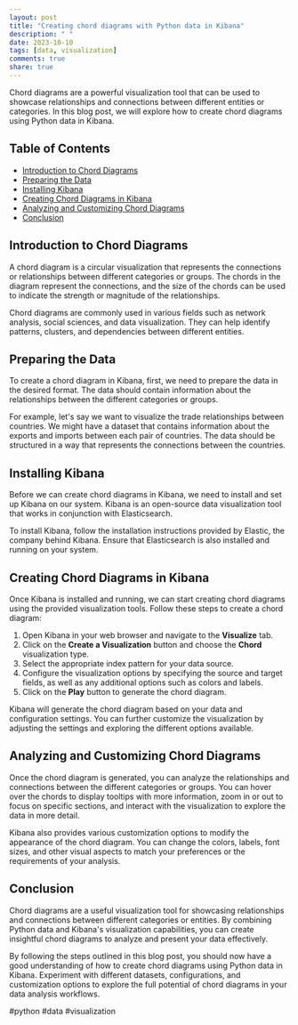 ```yaml
---
layout: post
title: "Creating chord diagrams with Python data in Kibana"
description: " "
date: 2023-10-10
tags: [data, visualization]
comments: true
share: true
---
```


Chord diagrams are a powerful visualization tool that can be used to showcase relationships and connections between different entities or categories. In this blog post, we will explore how to create chord diagrams using Python data in Kibana.

## Table of Contents
- [Introduction to Chord Diagrams](#introduction-to-chord-diagrams)
- [Preparing the Data](#preparing-the-data)
- [Installing Kibana](#installing-kibana)
- [Creating Chord Diagrams in Kibana](#creating-chord-diagrams-in-kibana)
- [Analyzing and Customizing Chord Diagrams](#analyzing-and-customizing-chord-diagrams)
- [Conclusion](#conclusion)

## Introduction to Chord Diagrams

A chord diagram is a circular visualization that represents the connections or relationships between different categories or groups. The chords in the diagram represent the connections, and the size of the chords can be used to indicate the strength or magnitude of the relationships.

Chord diagrams are commonly used in various fields such as network analysis, social sciences, and data visualization. They can help identify patterns, clusters, and dependencies between different entities.

## Preparing the Data

To create a chord diagram in Kibana, first, we need to prepare the data in the desired format. The data should contain information about the relationships between the different categories or groups.

For example, let's say we want to visualize the trade relationships between countries. We might have a dataset that contains information about the exports and imports between each pair of countries. The data should be structured in a way that represents the connections between the countries.

## Installing Kibana

Before we can create chord diagrams in Kibana, we need to install and set up Kibana on our system. Kibana is an open-source data visualization tool that works in conjunction with Elasticsearch.

To install Kibana, follow the installation instructions provided by Elastic, the company behind Kibana. Ensure that Elasticsearch is also installed and running on your system.

## Creating Chord Diagrams in Kibana

Once Kibana is installed and running, we can start creating chord diagrams using the provided visualization tools. Follow these steps to create a chord diagram:

1. Open Kibana in your web browser and navigate to the **Visualize** tab.
2. Click on the **Create a Visualization** button and choose the **Chord** visualization type.
3. Select the appropriate index pattern for your data source.
4. Configure the visualization options by specifying the source and target fields, as well as any additional options such as colors and labels.
5. Click on the **Play** button to generate the chord diagram.

Kibana will generate the chord diagram based on your data and configuration settings. You can further customize the visualization by adjusting the settings and exploring the different options available.

## Analyzing and Customizing Chord Diagrams

Once the chord diagram is generated, you can analyze the relationships and connections between the different categories or groups. You can hover over the chords to display tooltips with more information, zoom in or out to focus on specific sections, and interact with the visualization to explore the data in more detail.

Kibana also provides various customization options to modify the appearance of the chord diagram. You can change the colors, labels, font sizes, and other visual aspects to match your preferences or the requirements of your analysis.

## Conclusion

Chord diagrams are a useful visualization tool for showcasing relationships and connections between different categories or entities. By combining Python data and Kibana's visualization capabilities, you can create insightful chord diagrams to analyze and present your data effectively.

By following the steps outlined in this blog post, you should now have a good understanding of how to create chord diagrams using Python data in Kibana. Experiment with different datasets, configurations, and customization options to explore the full potential of chord diagrams in your data analysis workflows.

#python #data #visualization